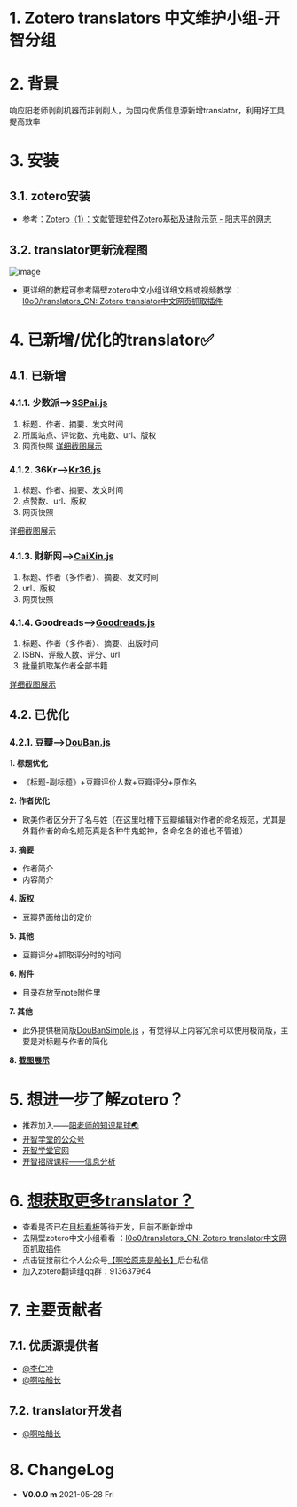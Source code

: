 # 1. Zotero translators 中文维护小组-开智分组

# 2. 背景
响应阳老师剥削机器而非剥削人，为国内优质信息源新增translator，利用好工具提高效率

# 3. 安装
## 3.1. zotero安装
 * 参考：[Zotero（1）：文献管理软件Zotero基础及进阶示范 - 阳志平的网志](https://www.yangzhiping.com/tech/zotero1.html)

## 3.2. translator更新流程图
![image](http://picbed.tgz666.top/20210528155304.png?roundPic/radius/25%7CimageView2/2/w/900/h/1456/format/jpg)



 * 更详细的教程可参考隔壁zotero中文小组详细文档或视频教学 ：[l0o0/translators_CN: Zotero translator中文网页抓取插件](https://github.com/l0o0/translators_CN)


# 4. 已新增/优化的translator✅
## 4.1. 已新增
### 4.1.1. 少数派-->[SSPai.js](https://github.com/Captain2021/myTranslator/blob/main/SSPai.js)
1. 标题、作者、摘要、发文时间
2. 所属站点、评论数、充电数、url、版权
3. 网页快照
[详细截图展示](https://github.com/Captain2021/MyTranslator/blob/main/ShowDetail.md#SSPai)

### 4.1.2. 36Kr-->[Kr36.js](https://github.com/Captain2021/myTranslator/blob/main/Kr36.js)
1. 标题、作者、摘要、发文时间
2. 点赞数、url、版权
3. 网页快照

[详细截图展示](https://github.com/Captain2021/MyTranslator/blob/main/ShowDetail.md#36Kr)

### 4.1.3. 财新网-->[CaiXin.js](https://github.com/Captain2021/myTranslator/blob/main/CaiXin.js)
1. 标题、作者（多作者）、摘要、发文时间
2. url、版权
3. 网页快照

### 4.1.4. Goodreads-->[Goodreads.js](https://github.com/Captain2021/myTranslator/blob/main/Goodreads.js)
1. 标题、作者（多作者）、摘要、出版时间
2. ISBN、评级人数、评分、url
3. 批量抓取某作者全部书籍


[详细截图展示](https://github.com/Captain2021/MyTranslator/blob/main/ShowDetail.md#CaiXin)

## 4.2. 已优化
### 4.2.1. 豆瓣-->[DouBan.js](https://github.com/Captain2021/myTranslator/blob/main/Douban.js)
**1. 标题优化**  
 * 《标题-副标题》+豆瓣评价人数+豆瓣评分+原作名

**2. 作者优化**  
* 欧美作者区分开了名与姓（在这里吐槽下豆瓣编辑对作者的命名规范，尤其是外籍作者的命名规范真是各种牛鬼蛇神，各命名各的谁也不管谁）

**3. 摘要**  
* 作者简介
* 内容简介

**4. 版权**  
* 豆瓣界面给出的定价

**5. 其他**  
* 豆瓣评分+抓取评分时的时间

**6. 附件**  

* 目录存放至note附件里

**7. 其他**

* 此外提供极简版[DouBanSimple.js](https://github.com/Captain2021/myTranslator/blob/master/DoubanSimple.js) ，有觉得以上内容冗余可以使用极简版，主要是对标题与作者的简化

**8. [截图展示](https://github.com/Captain2021/MyTranslator/blob/main/ShowDetail.md#DouBan)**  



# 5. 想进一步了解zotero？
* 推荐加入——[阳老师的知识星球🌏 ](https://t.zsxq.com/qJuFqN3)
* [开智学堂的公众号](https://mp.weixin.qq.com/mp/profile_ext?action=home&__biz=MzA4ODM4ODQ3MQ==#wechat_redirect)
* [开智学堂官网](https://m.openmindclub.com/mkt/course/IA009)
* [开智招牌课程——信息分析](https://m.openmindclub.com/mkt/course/IA009)

# 6. [想获取更多translator？](https://github.com/Captain2021/MyTranslator/blob/main/ShowDetail.md#wantMore)
* 查看是否已在[目标看板](https://trello.com/b/xYoOwhiP/translator)等待开发，目前不断新增中
* 去隔壁zotero中文小组看看 ：[l0o0/translators_CN: Zotero translator中文网页抓取插件](https://github.com/l0o0/translators_CN)
* 点击链接前往个人公众号[【啊哈原来是船长】](https://mp.weixin.qq.com/s/PgaQ4d-s26lDKxauYF1osw)后台私信
* 加入zotero翻译组qq群：913637964



# 7. 主要贡献者
## 7.1. 优质源提供者
* [@李仁冲](https://github.com/lirenchong)
* [@啊哈船长](https://github.com/Captain2021)
## 7.2. translator开发者
* [@啊哈船长](https://github.com/Captain2021)
















































# 8. ChangeLog
* **V0.0.0 m** 2021-05-28 Fri  
